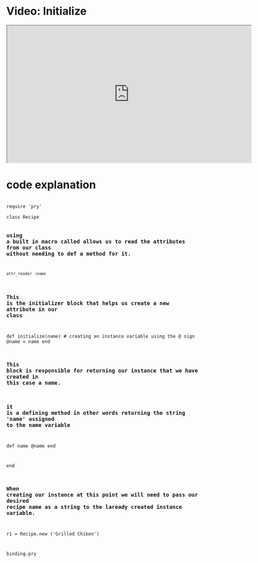 # Video: Initialize

<iframe src="https://player.vimeo.com/video/593988861/?title=0&byline=0&portrait=0" width="640" height="360" allowfullscreen="allowfullscreen" allow="autoplay; fullscreen; picture-in-picture"></iframe>

# code explanation

<code>
require 'pry'
</code>

<code>
class Recipe

### using a built in macro called allows us to read the attributes from our class without needing to def a method for it.

<code>
attr_reader :name
</code>


### This is the initializer block that helps us create a new attribute in our class


  def initialize(name)
    # creating an instance variable using the @ sign
    @name = name
  end

### This block is responsible for returning our instance that we have created in this case a name.

### it is a defining method in other words returning the string 'name' assigned to the name variable

  def name
    @name
  end

end

### When creating our instance at this point we will need to pass our desired recipe name as a string to the laready created instance variable.

r1 = Recipe.new ('Grilled Chiken')

binding.pry

</code>
